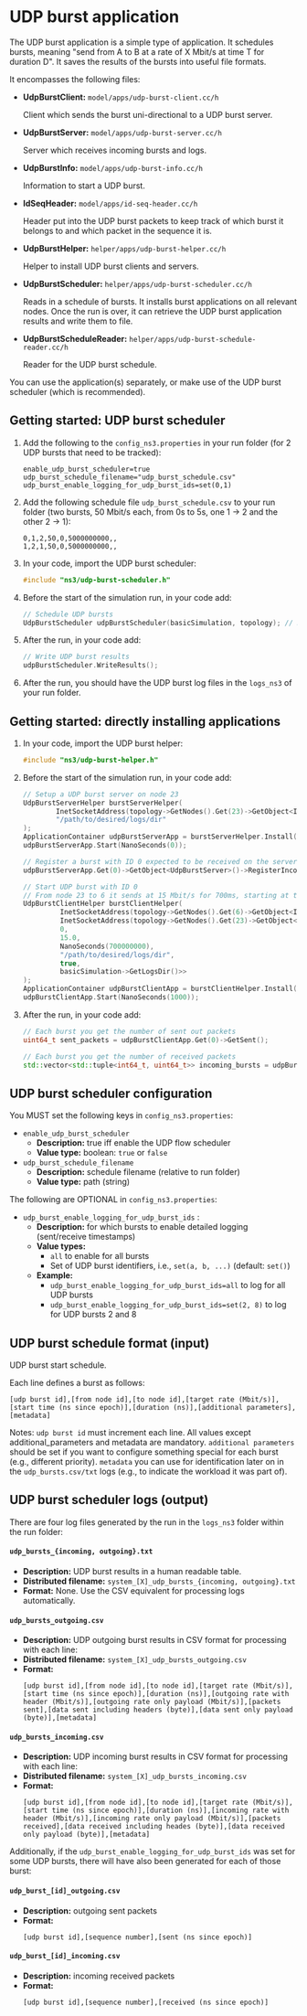 # UDP burst application

The UDP burst application is a simple type of application.
It schedules bursts, meaning "send from A to B at a rate of
X Mbit/s at time T for duration D". It saves the results of
the bursts into useful file formats.

It encompasses the following files:

* **UdpBurstClient:** `model/apps/udp-burst-client.cc/h` 

  Client which sends the burst uni-directional to a UDP burst server.
  
* **UdpBurstServer:** `model/apps/udp-burst-server.cc/h` 

  Server which receives incoming bursts and logs.
  
* **UdpBurstInfo:** `model/apps/udp-burst-info.cc/h`

  Information to start a UDP burst.
  
* **IdSeqHeader:** `model/apps/id-seq-header.cc/h`

  Header put into the UDP burst packets to keep track of which burst
  it belongs to and which packet in the sequence it is.
  
* **UdpBurstHelper:** `helper/apps/udp-burst-helper.cc/h`

  Helper to install UDP burst clients and servers.
  
* **UdpBurstScheduler:** `helper/apps/udp-burst-scheduler.cc/h`
  
  Reads in a schedule of bursts. It installs burst applications on
  all relevant nodes. Once the run is over, it can retrieve the UDP
  burst application results and write them to file. 
  
* **UdpBurstScheduleReader:** `helper/apps/udp-burst-schedule-reader.cc/h`
  
  Reader for the UDP burst schedule.

You can use the application(s) separately, or make use of the UDP burst
scheduler (which is recommended).


## Getting started: UDP burst scheduler

1. Add the following to the `config_ns3.properties` in your run folder (for 2
   UDP bursts that need to be tracked):

   ```
   enable_udp_burst_scheduler=true
   udp_burst_schedule_filename="udp_burst_schedule.csv"
   udp_burst_enable_logging_for_udp_burst_ids=set(0,1)
   ```

2. Add the following schedule file `udp_burst_schedule.csv` to your run folder
   (two bursts, 50 Mbit/s each, from 0s to 5s, one 1 -> 2 and the other 2 -> 1):

   ```
   0,1,2,50,0,5000000000,,
   1,2,1,50,0,5000000000,,
   ```

3. In your code, import the UDP burst scheduler:

   ```c++
   #include "ns3/udp-burst-scheduler.h"
   ```

3. Before the start of the simulation run, in your code add:

    ```c++
    // Schedule UDP bursts
    UdpBurstScheduler udpBurstScheduler(basicSimulation, topology); // Requires enable_udp_burst_scheduler=true
    ```
   
4. After the run, in your code add:

    ```c++
    // Write UDP burst results
    udpBurstScheduler.WriteResults();
    ```

5. After the run, you should have the UDP burst log files in the `logs_ns3` of your run folder.


## Getting started: directly installing applications

1. In your code, import the UDP burst helper:

   ```c++
   #include "ns3/udp-burst-helper.h"
   ```
   
2. Before the start of the simulation run, in your code add:

   ```c++
   // Setup a UDP burst server on node 23
   UdpBurstServerHelper burstServerHelper(
           InetSocketAddress(topology->GetNodes().Get(23)->GetObject<Ipv4>()->GetAddress(1, 0).GetLocal(), 1029),
           "/path/to/desired/logs/dir"
   );
   ApplicationContainer udpBurstServerApp = burstServerHelper.Install(topology->GetNodes().Get(23));
   udpBurstServerApp.Start(NanoSeconds(0));
   
   // Register a burst with ID 0 expected to be received on the server
   udpBurstServerApp.Get(0)->GetObject<UdpBurstServer>()->RegisterIncomingBurst(0, true);
   
   // Start UDP burst with ID 0 
   // From node 23 to 6 it sends at 15 Mbit/s for 700ms, starting at t=1 microsecond
   UdpBurstClientHelper burstClientHelper(
            InetSocketAddress(topology->GetNodes().Get(6)->GetObject<Ipv4>()->GetAddress(1, 0).GetLocal(), 0),
            InetSocketAddress(topology->GetNodes().Get(23)->GetObject<Ipv4>()->GetAddress(1, 0).GetLocal(), 1029),
            0,
            15.0,
            NanoSeconds(700000000),
            "/path/to/desired/logs/dir",
            true,
            basicSimulation->GetLogsDir()>>
   );
   ApplicationContainer udpBurstClientApp = burstClientHelper.Install(topology->GetNodes().Get(23));
   udpBurstClientApp.Start(NanoSeconds(1000));
   ```

3. After the run, in your code add:

   ```c++
   // Each burst you get the number of sent out packets
   uint64_t sent_packets = udpBurstClientApp.Get(0)->GetSent();
   
   // Each burst you get the number of received packets
   std::vector<std::tuple<int64_t, uint64_t>> incoming_bursts = udpBurstServerApp.Get(0)->GetIncomingBurstsInformation();
   ```


## UDP burst scheduler configuration

You MUST set the following keys in `config_ns3.properties`:

* `enable_udp_burst_scheduler`
  - **Description:** true iff enable the UDP flow scheduler
  - **Value type:** boolean: `true` or `false`
* `udp_burst_schedule_filename`
  - **Description:** schedule filename (relative to run folder)
  - **Value type:** path (string)

The following are OPTIONAL in `config_ns3.properties`:

* `udp_burst_enable_logging_for_udp_burst_ids` : 
  - **Description:** for which bursts to enable detailed logging (sent/receive timestamps)
  - **Value types:** 
    - `all` to enable for all bursts
    - Set of UDP burst identifiers, i.e., `set(a, b, ...)` (default: `set()`)
  - **Example:**
    - `udp_burst_enable_logging_for_udp_burst_ids=all` to log for all UDP bursts
    - `udp_burst_enable_logging_for_udp_burst_ids=set(2, 8)` to log for UDP bursts 2 and 8
    
## UDP burst schedule format (input)

UDP burst start schedule. 

Each line defines a burst as follows:

```
[udp burst id],[from node id],[to node id],[target rate (Mbit/s)],[start time (ns since epoch)],[duration (ns)],[additional parameters],[metadata]
```

Notes: `udp burst id` must increment each line. All values except additional_parameters
and metadata are mandatory. `additional parameters` should be set if you want to configure
something special for each burst (e.g., different priority). `metadata` you can use for
identification later on in the `udp_bursts.csv/txt` logs (e.g., to indicate the workload
it was part of).

## UDP burst scheduler logs (output)

There are four log files generated by the run in the `logs_ns3` folder within the run folder:

#### `udp_bursts_{incoming, outgoing}.txt`

- **Description:** UDP burst results in a human readable table.
- **Distributed filename:** `system_[X]_udp_bursts_{incoming, outgoing}.txt`
- **Format:** None. Use the CSV equivalent for processing logs automatically.

#### `udp_bursts_outgoing.csv`

- **Description:** UDP outgoing burst results in CSV format for processing with each line:
- **Distributed filename:** `system_[X]_udp_bursts_outgoing.csv`
- **Format:** 
   ```
   [udp burst id],[from node id],[to node id],[target rate (Mbit/s)],[start time (ns since epoch)],[duration (ns)],[outgoing rate with header (Mbit/s)],[outgoing rate only payload (Mbit/s)],[packets sent],[data sent including headers (byte)],[data sent only payload (byte)],[metadata]
   ```
  
#### `udp_bursts_incoming.csv`

- **Description:** UDP incoming burst results in CSV format for processing with each line:
- **Distributed filename:** `system_[X]_udp_bursts_incoming.csv`
- **Format:** 
   ```
   [udp burst id],[from node id],[to node id],[target rate (Mbit/s)],[start time (ns since epoch)],[duration (ns)],[incoming rate with header (Mbit/s)],[incoming rate only payload (Mbit/s)],[packets received],[data received including heades (byte)],[data received only payload (byte)],[metadata]
   ```
  
Additionally, if the `udp_burst_enable_logging_for_udp_burst_ids` was set for some UDP bursts,
there will have also been generated for each of those burst:

#### `udp_burst_[id]_outgoing.csv`

- **Description:** outgoing sent packets
- **Format:** 
  ```
  [udp burst id],[sequence number],[sent (ns since epoch)]
  ```

#### `udp_burst_[id]_incoming.csv`

 - **Description:** incoming received packets
- **Format:** 
  ```
  [udp burst id],[sequence number],[received (ns since epoch)]
  ```
